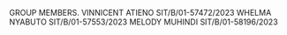 GROUP MEMBERS.
VINNICENT ATIENO        SIT/B/01-57472/2023
WHELMA NYABUTO          SIT/B/01-57553/2023
MELODY MUHINDI          SIT/B/01-58196/2023
